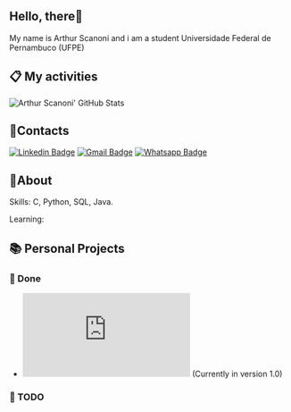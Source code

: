 ## Hello, there👋

My name is Arthur Scanoni and i am a student Universidade Federal de Pernambuco (UFPE)

## :clipboard: My activities
<img src="https://github-readme-stats.vercel.app/api?username=arthursca&count_private=true&show_icons=true&theme=react" alt="Arthur Scanoni' GitHub Stats">

## :iphone:Contacts
[![Linkedin Badge](https://img.shields.io/badge/-Arthur_Scanoni-blue?style=flat-square&logo=Linkedin&logoColor=white&link=https://www.linkedin.com/in/arthur-scanoni-6b796b194/)](https://www.linkedin.com/in/arthur-scanoni-6b796b194/)
[![Gmail Badge](https://img.shields.io/badge/Gmail-D14836?style=for-the-badge&logo=gmail&logoColor=white)](mailto:artsca40@gmail.com)
[![Whatsapp Badge](https://img.shields.io/badge/WhatsApp-25D366?style=for-the-badge&logo=whatsapp&logoColor=white)](https://wa.me/+5581981088476)

## :pushpin:About

Skills: C, Python, SQL, Java.

Learning: 

## :books: Personal Projects

### :green_book: Done

* ![Sort.h](https://github.com/Arthursca/Sort.h) (Currently in version 1.0)

### :closed_book: TODO


<!--
**Arthursca/Arthursca** is a ✨ _special_ ✨ repository because its `README.md` (this file) appears on your GitHub profile.

Here are some ideas to get you started:

- 🔭 I’m currently working on ...
- 🌱 I’m currently learning ...
- 👯 I’m looking to collaborate on ...
- 🤔 I’m looking for help with ...
- 💬 Ask me about ...
- 📫 How to reach me: ...
- 😄 Pronouns: ...
- ⚡ Fun fact: ...
-->
